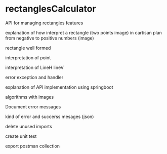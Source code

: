 # rectanglesCalculator
API for managing rectangles features

explanation of how interpret a rectangle (two points image) in cartisan plan from negative to
positive numbers (image)

rectangle well formed

interpretation of point

interpretation of LineH lineV

error exception and handler

explanation of API implementation using springboot

algorithms with images

Document error messages

kind of error and succerss mesages (json)

delete unused imports

create unit test

export postman collection